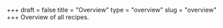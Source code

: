 +++
draft = false
title = "Overview"
type = "overview"
slug = "overview"
+++
Overview of all recipes.
